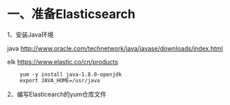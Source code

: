 # 一、准备Elasticsearch

1、安装Java环境

java   http://www.oracle.com/technetwork/java/javase/downloads/index.html 

elk       https://www.elastic.co/cn/products 

```
    yum -y install java-1.8.0-openjdk
    export JAVA_HOME=/usr/java
```

2、编写Elasticearch的yum仓库文件

